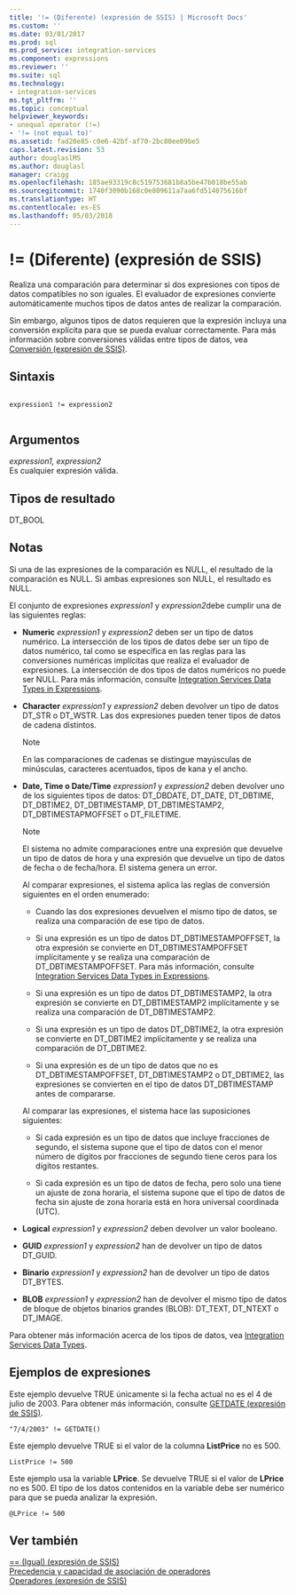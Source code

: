 ```yaml
---
title: '!= (Diferente) (expresión de SSIS) | Microsoft Docs'
ms.custom: ''
ms.date: 03/01/2017
ms.prod: sql
ms.prod_service: integration-services
ms.component: expressions
ms.reviewer: ''
ms.suite: sql
ms.technology:
- integration-services
ms.tgt_pltfrm: ''
ms.topic: conceptual
helpviewer_keywords:
- unequal operator (!=)
- '!= (not equal to)'
ms.assetid: fad20e85-c0e6-42bf-af70-2bc80ee09be5
caps.latest.revision: 53
author: douglaslMS
ms.author: douglasl
manager: craigg
ms.openlocfilehash: 185ae93319c8c519753681b8a5be47b018be55ab
ms.sourcegitcommit: 1740f3090b168c0e809611a7aa6fd514075616bf
ms.translationtype: HT
ms.contentlocale: es-ES
ms.lasthandoff: 05/03/2018
---
```

# <a name="-unequal-ssis-expression"></a>!= (Diferente) (expresión de SSIS)
  Realiza una comparación para determinar si dos expresiones con tipos de datos compatibles no son iguales. El evaluador de expresiones convierte automáticamente muchos tipos de datos antes de realizar la comparación.  
  
 Sin embargo, algunos tipos de datos requieren que la expresión incluya una conversión explícita para que se pueda evaluar correctamente. Para más información sobre conversiones válidas entre tipos de datos, vea [Conversión &#40;expresión de SSIS&#41;](../../integration-services/expressions/cast-ssis-expression.md).  
  
## <a name="syntax"></a>Sintaxis  
  
```  
  
expression1 != expression2  
  
```  
  
## <a name="arguments"></a>Argumentos  
 *expression1, expression2*  
 Es cualquier expresión válida.  
  
## <a name="result-types"></a>Tipos de resultado  
 DT_BOOL  
  
## <a name="remarks"></a>Notas  
 Si una de las expresiones de la comparación es NULL, el resultado de la comparación es NULL. Si ambas expresiones son NULL, el resultado es NULL.  
  
 El conjunto de expresiones *expression1* y *expression2*debe cumplir una de las siguientes reglas:  
  
-   **Numeric**   *expression1* y *expression2* deben ser un tipo de datos numérico. La intersección de los tipos de datos debe ser un tipo de datos numérico, tal como se especifica en las reglas para las conversiones numéricas implícitas que realiza el evaluador de expresiones. La intersección de dos tipos de datos numéricos no puede ser NULL. Para más información, consulte [Integration Services Data Types in Expressions](../../integration-services/expressions/integration-services-data-types-in-expressions.md).  
  
-   **Character** *expression1* y *expression2* deben devolver un tipo de datos DT_STR o DT_WSTR. Las dos expresiones pueden tener tipos de datos de cadena distintos.  
  
    > [!NOTE]  
    >  En las comparaciones de cadenas se distingue mayúsculas de minúsculas, caracteres acentuados, tipos de kana y el ancho.  
  
-   **Date, Time o Date/Time** *expression1* y *expression2* deben devolver uno de los siguientes tipos de datos: DT_DBDATE, DT_DATE, DT_DBTIME, DT_DBTIME2, DT_DBTIMESTAMP, DT_DBTIMESTAMP2, DT_DBTIMESTAPMOFFSET o DT_FILETIME.  
  
    > [!NOTE]  
    >  El sistema no admite comparaciones entre una expresión que devuelve un tipo de datos de hora y una expresión que devuelve un tipo de datos de fecha o de fecha/hora. El sistema genera un error.  
  
     Al comparar expresiones, el sistema aplica las reglas de conversión siguientes en el orden enumerado:  
  
    -   Cuando las dos expresiones devuelven el mismo tipo de datos, se realiza una comparación de ese tipo de datos.  
  
    -   Si una expresión es un tipo de datos DT_DBTIMESTAMPOFFSET, la otra expresión se convierte en DT_DBTIMESTAMPOFFSET implícitamente y se realiza una comparación de DT_DBTIMESTAMPOFFSET. Para más información, consulte [Integration Services Data Types in Expressions](../../integration-services/expressions/integration-services-data-types-in-expressions.md).  
  
    -   Si una expresión es un tipo de datos DT_DBTIMESTAMP2, la otra expresión se convierte en DT_DBTIMESTAMP2 implícitamente y se realiza una comparación de DT_DBTIMESTAMP2.  
  
    -   Si una expresión es un tipo de datos DT_DBTIME2, la otra expresión se convierte en DT_DBTIME2 implícitamente y se realiza una comparación de DT_DBTIME2.  
  
    -   Si una expresión es de un tipo de datos que no es DT_DBTIMESTAMPOFFSET, DT_DBTIMESTAMP2 o DT_DBTIME2, las expresiones se convierten en el tipo de datos DT_DBTIMESTAMP antes de compararse.  
  
     Al comparar las expresiones, el sistema hace las suposiciones siguientes:  
  
    -   Si cada expresión es un tipo de datos que incluye fracciones de segundo, el sistema supone que el tipo de datos con el menor número de dígitos por fracciones de segundo tiene ceros para los dígitos restantes.  
  
    -   Si cada expresión es un tipo de datos de fecha, pero solo una tiene un ajuste de zona horaria, el sistema supone que el tipo de datos de fecha sin ajuste de zona horaria está en hora universal coordinada (UTC).  
  
-   **Logical**   *expression1* y *expression2* deben devolver un valor booleano.  
  
-   **GUID** *expression1* y *expression2* han de devolver un tipo de datos DT_GUID.  
  
-   **Binario** *expression1* y *expression2* han de devolver un tipo de datos DT_BYTES.  
  
-   **BLOB** *expression1* y *expression2* han de devolver el mismo tipo de datos de bloque de objetos binarios grandes (BLOB): DT_TEXT, DT_NTEXT o DT_IMAGE.  
  
 Para obtener más información acerca de los tipos de datos, vea [Integration Services Data Types](../../integration-services/data-flow/integration-services-data-types.md).  
  
## <a name="expression-examples"></a>Ejemplos de expresiones  
 Este ejemplo devuelve TRUE únicamente si la fecha actual no es el 4 de julio de 2003. Para obtener más información, consulte [GETDATE &#40;expresión de SSIS&#41;](../../integration-services/expressions/getdate-ssis-expression.md).  
  
```  
"7/4/2003" != GETDATE()  
```  
  
 Este ejemplo devuelve TRUE si el valor de la columna **ListPrice** no es 500.  
  
```  
ListPrice != 500  
```  
  
 Este ejemplo usa la variable **LPrice**. Se devuelve TRUE si el valor de **LPrice** no es 500. El tipo de los datos contenidos en la variable debe ser numérico para que se pueda analizar la expresión.  
  
```  
@LPrice != 500  
```  
  
## <a name="see-also"></a>Ver también  
 [== &#40;Igual&#41; &#40;expresión de SSIS&#41;](../../integration-services/expressions/equal-ssis-expression.md)   
 [Precedencia y capacidad de asociación de operadores](../../integration-services/expressions/operator-precedence-and-associativity.md)   
 [Operadores &#40;expresión de SSIS&#41;](../../integration-services/expressions/operators-ssis-expression.md)  
  
  
